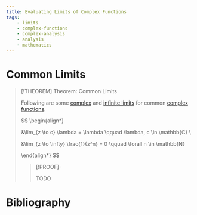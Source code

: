 ```yaml
---
title: Evaluating Limits of Complex Functions
tags:
    - limits
    - complex-functions
    - complex-analysis
    - analysis
    - mathematics
---
```


# Common Limits

>[!THEOREM] Theorem: Common Limits
>
>Following are some [complex](Limits.md) and [infinite limits](Infinite%20Limits.md) for common [complex functions](../index.md).
>
>$$
>\begin{align*}
>
>&\lim_{z \to c} \lambda = \lambda \qquad \lambda, c \in \mathbb{C} \\
>
>&\lim_{z \to \infty} \frac{1}{z^n} = 0 \qquad \forall n \in \mathbb{N}
>
>\end{align*}
>$$
>
>>[!PROOF]-
>>
>>TODO
>>
>

# Bibliography